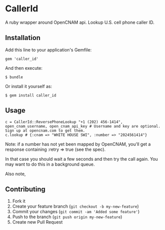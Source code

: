 # CallerId

A ruby wrapper around OpenCNAM api. Lookup U.S. cell phone caller ID.

## Installation

Add this line to your application's Gemfile:

    gem 'caller_id'

And then execute:

    $ bundle

Or install it yourself as:

    $ gem install caller_id

## Usage

    c = CallerId::ReversePhoneLookup "+1 (202) 456-1414", open_cnam_username, open_cnam_api_key # Username and key are optional. Sign up at opencnam.com to get them.
    c.lookup # {:cnam => "WHITE HOUSE SWI", :number => "2024561414"}

Note: if a number has not yet been mapped by OpenCNAM, you'll get a response containing :retry => true (see the spec).

In that case you should wait a few seconds and then try the call again. You may want to do this in a background queue.

Also note, 

## Contributing

1. Fork it
2. Create your feature branch (`git checkout -b my-new-feature`)
3. Commit your changes (`git commit -am 'Added some feature'`)
4. Push to the branch (`git push origin my-new-feature`)
5. Create new Pull Request
